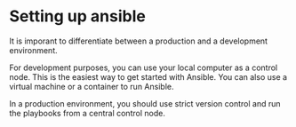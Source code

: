 # Setting up ansible
It is imporant to differentiate between a production and a development environment. 

For development purposes, you can use your local computer as a control node. This is the easiest way to get started with Ansible. You can also use a virtual machine or a container to run Ansible.

In a production environment, you should use strict version control and run the playbooks from a central control node.
